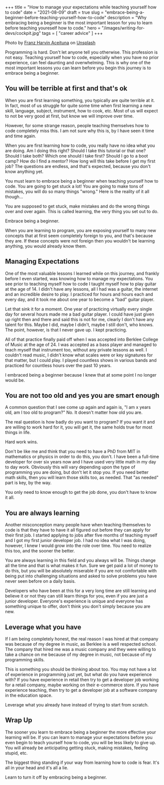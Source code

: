 +++
title = "How to manage your expectations while teaching yourself how to code"
date = "2021-08-09"
draft = true
slug = "embrace-being-a-beginner-before-teaching-yourself-how-to-code"
description = "Why embracing being a beginner is the most important lesson for you to learn before teaching youreself how to code."
hero = "/images/writing-for-devs/cockpit.jpg"
tags = [
    "career advice"
]
+++

Photo by <a href="https://unsplash.com/@franzharvin?utm_source=unsplash&utm_medium=referral&utm_content=creditCopyText">Franz Harvin Aceituna</a> on <a href="https://unsplash.com/s/photos/cockpit?utm_source=unsplash&utm_medium=referral&utm_content=creditCopyText">Unsplash</a>

Programming is hard. Don't let anyone tell you otherwise. This profession is not easy. Teaching yourself how to code, especially when you have no prior experience, can feel daunting and overwhelming. This is why one of the most important lessons you can learn before you begin this journey is to embrace being a beginner.

## You will be terrible at first and that's ok

When you are first learning something, you typically are quite terrible at it. In fact, most of us struggle for quite some time when first learning a new skill, language, subject, instrument, how to cook, etc. Most of us will expect to not be very good at first, but know we will improve over time.

However, for some strange reason, people teaching themselves how to code completely miss this. I am not sure why this is, by I have seen it time and time again.

When you are first learning how to code, you really have no idea what you are doing. Am I doing this right? Should I take this tutorial or that one? Should I take both? Which one should I take first? Should I go to a boot camp? How do I find a mentor? How long will this take before I get my first job? The questions are endless, and that's expected, because you don't know anything yet.

You must learn to embrace being a beginner when teaching yourself how to code. You are going to get stuck a lot! You are going to make tons of mistakes, you will do so many things "wrong." Here is the reality of it all though...

You are supposed to get stuck, make mistakes and do the wrong things over and over again. This is called learning, the very thing you set out to do.

Embrace being a beginner.

When you are learning to program, you are exposing yourself to many new concepts that at first seem completely foreign to you, and that's because they are. If these concepts were not foreign then you wouldn't be learning anything, you would already know them.

## Managing Expectations

One of the most valuable lessons I learned while on this journey, and frankly before I even started, was knowing how to manage my expectations. You see prior to teaching myself how to code I taught myself how to play guitar at the age of 14. I didn't have any lessons, all I had was a guitar, the internet and an incredible desire to play. I practiced for hours and hours each and every day, and it took me about one year to become a "bad" guitar player.

Let that sink it for a moment. One year of practicing virtually every single day for several hours made me a bad guitar player. I could have just given up right then and there and said this is not for me, clearly I don't have any talent for this. Maybe I did, maybe I didn't, maybe I still don't, who knows. The point, however, is that I never gave up. I kept practicing.

All of that practice finally paid off when I was accepted into Berklee College of Music at the age of 24. I was accepted as a bass player and managed to teach myself that instrument too, without any private lessons as well. I couldn't read music, I didn't know what scales were or key signatures for that matter, but I could play. I played countless shows in various bands and practiced for countless hours over the past 10 years.

I embraced being a beginner because I knew that at some point I no longer would be.

## You are not too old and yes you are smart enough

A common question that I see come up again and again is, "I am x years old, am I too old to program?" No. It doesn't matter how old you are.

The real question is how badly do you want to program? If you want it and are willing to work hard for it, you will get it, the same holds true for most things in life.

Hard work wins.

Don't be like me and think that you need to have a PhD from MIT in mathematics or physics in order to do this, you don't. I have been a full-time developer for over six years now and I have used very little math in my day to day work. Obviously this will vary depending upon the type of programming you are doing, but don't let it stop you. If you need better math skills, then you will learn those skills too, as needed. That "as needed" part is key, by the way.

You only need to know enough to get the job done, you don't have to know it all.

## You are always learning

Another misconception many people have when teaching themselves to code is that they have to have it all figured out before they can apply for their first job. I started applying to jobs after five months of teaching myself and I got my first junior developer job. I had no idea what I was doing, however, I knew I would grow into the role over time. You need to realize this too, and the sooner the better.

You are always learning in this field and you always will be. Things change all the time and that is what makes it fun. Sure we get paid a lot of money to do this, but you will be absolutely miserable if you are not comfortable with being put into challenging situations and asked to solve problems you have never seen before on a daily basis.

Developers who have been at this for a very long time are still learning and believe it or not they can still learn things for you, even if you are just a junior developer. Everyone's experience is unique and everyone has something unique to offer, don't think you don't simply because you are new.

## Leverage what you have

If I am being completely honest, the real reason I was hired at that company was because of my degree in music, as Berklee is a well respected school. The company that hired me was a music company and they were willing to take a chance on me because of my degree in music, not because of my programming skills.

This is something you should be thinking about too. You may not have a lot of experience in programming just yet, but what do you have experience with? If you have experience in retail then try to get a developer job working for a retail company, maybe working on their e-commerce store. If you have experience teaching, then try to get a developer job at a software company in the education space.

Leverage what you already have instead of trying to start from scratch.

## Wrap Up

The sooner you learn to embrace being a beginner the more effective your learning will be. If you can learn to manage your expectations before you even begin to teach yourself how to code, you will be less likely to give up. You will already be anticipating getting stuck, making mistakes, feeling stupid, etc.

The biggest thing standing if your way from learning how to code is fear. It's all in your head and it's all a lie.

Learn to turn it off by embracing being a beginner.
